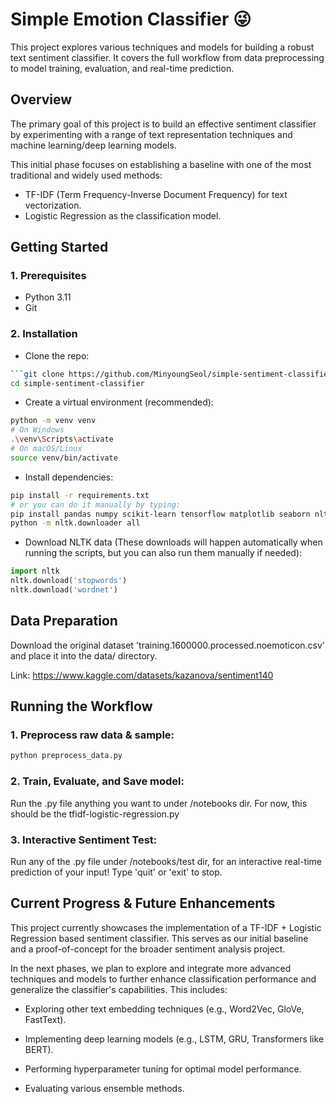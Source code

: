 # Simple Emotion Classifier 😜
This project explores various techniques and models for building a robust text sentiment classifier. It covers the full workflow from data preprocessing to model training, evaluation, and real-time prediction.

## Overview
The primary goal of this project is to build an effective sentiment classifier by experimenting with a range of text representation techniques and machine learning/deep learning models.

This initial phase focuses on establishing a baseline with one of the most traditional and widely used methods:
- TF-IDF (Term Frequency-Inverse Document Frequency) for text vectorization.
- Logistic Regression as the classification model.

## Getting Started

### 1. Prerequisites
- Python 3.11
- Git

### 2. Installation
- Clone the repo:
```bash
```git clone https://github.com/MinyoungSeol/simple-sentiment-classifier.git
cd simple-sentiment-classifier
```

- Create a virtual environment (recommended):
```bash
python -m venv venv
# On Windows
.\venv\Scripts\activate
# On macOS/Linux
source venv/bin/activate
```

- Install dependencies:
```bash
pip install -r requirements.txt
# or you can do it manually by typing:
pip install pandas numpy scikit-learn tensorflow matplotlib seaborn nltk joblib
python -m nltk.downloader all
```

- Download NLTK data (These downloads will happen automatically when running the scripts, but you can also run them manually if needed): 
```Python
import nltk
nltk.download('stopwords')
nltk.download('wordnet')
```

## Data Preparation
Download the original dataset 'training.1600000.processed.noemoticon.csv' and place it into the data/ directory.

Link: https://www.kaggle.com/datasets/kazanova/sentiment140

## Running the Workflow

### 1. Preprocess raw data & sample:
```bash
python preprocess_data.py
```

### 2. Train, Evaluate, and Save model:
Run the .py file anything you want to under /notebooks dir. For now, this should be the tfidf-logistic-regression.py

### 3. Interactive Sentiment Test:
Run any of the .py file under /notebooks/test dir, for an interactive real-time prediction of your input!
Type 'quit' or 'exit' to stop.

## Current Progress & Future Enhancements

This project currently showcases the implementation of a TF-IDF + Logistic Regression based sentiment classifier. This serves as our initial baseline and a proof-of-concept for the broader sentiment analysis project.

In the next phases, we plan to explore and integrate more advanced techniques and models to further enhance classification performance and generalize the classifier's capabilities. This includes:

- Exploring other text embedding techniques (e.g., Word2Vec, GloVe, FastText).

- Implementing deep learning models (e.g., LSTM, GRU, Transformers like BERT).

- Performing hyperparameter tuning for optimal model performance.

- Evaluating various ensemble methods.